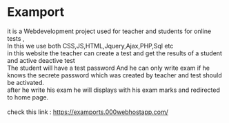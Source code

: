# Examport
it is a Webdevelopment project used for teacher and students for online tests ,<br>
In this we use both CSS,JS,HTML,Jquery,Ajax,PHP,Sql etc<br>
in this website the teacher can create a test and get the results of a student  and active deactive test <br>
The student will have a test password And he can only write exam if he knows the secrete password which was created by teacher and test should be activated.<br>
after he write his exam  he will displays with his exam marks and redirected to home page. <br>
<br>
check this link : https://examports.000webhostapp.com/
